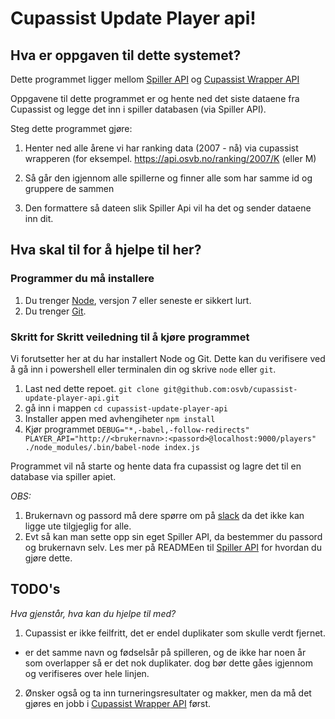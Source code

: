 # Cupassist Update Player api!

## Hva er oppgaven til dette systemet?

Dette programmet ligger mellom [Spiller API](https://github.com/osvb/player-api) og [Cupassist Wrapper API](https://github.com/osvb/beach-ranking-api)

Oppgavene til dette programmet er og hente ned det siste dataene fra Cupassist og legge det inn i spiller databasen (via Spiller API).

Steg dette programmet gjøre:
1. Henter ned alle årene vi har ranking data (2007 - nå) via cupassist wrapperen
(for eksempel. https://api.osvb.no/ranking/2007/K (eller M)

2. Så går den igjennom alle spillerne og finner alle som har samme id og gruppere de sammen

3. Den formattere så dateen slik Spiller Api vil ha det og sender dataene inn dit.


## Hva skal til for å hjelpe til her?

### Programmer du må installere

1. Du trenger [Node](nodejs.org), versjon 7 eller seneste er sikkert lurt.
2. Du trenger [Git](https://git-scm.com/downloads).

### Skritt for Skritt veiledning til å kjøre programmet

Vi forutsetter her at du har installert Node og Git.
Dette kan du verifisere ved å gå inn i powershell eller terminalen din og skrive `node` eller `git`.

1. Last ned dette repoet.
`git clone git@github.com:osvb/cupassist-update-player-api.git`
2. gå inn i mappen
`cd cupassist-update-player-api`
3. Installer appen med avhengiheter
`npm install`
4. Kjør programmet
`DEBUG="*,-babel,-follow-redirects" PLAYER_API="http://<brukernavn>:<passord>@localhost:9000/players" ./node_modules/.bin/babel-node index.js`

Programmet vil nå starte og hente data fra cupassist og lagre det til en database via spiller apiet.

*OBS:*
1. Brukernavn og passord må dere spørre om på [slack](osvb.slack.com) da det ikke kan ligge ute tilgjeglig for alle.
2. Evt så kan man sette opp sin eget Spiller API, da bestemmer du passord og brukernavn selv. Les mer på READMEen til [Spiller API](https://github.com/osvb/player-api) for hvordan du gjøre dette.

## TODO's

*Hva gjenstår, hva kan du hjelpe til med?*

1. Cupassist er ikke feilfritt, det er endel duplikater som skulle verdt fjernet.
  - er det samme navn og fødselsår på spilleren, og de ikke har noen år som overlapper så er det nok duplikater.
    dog bør dette gåes igjennom og verifiseres over hele linjen.

2. Ønsker også og ta inn turneringsresultater og makker, men da må det gjøres en jobb i [Cupassist Wrapper API](https://github.com/osvb/beach-ranking-api) først.
